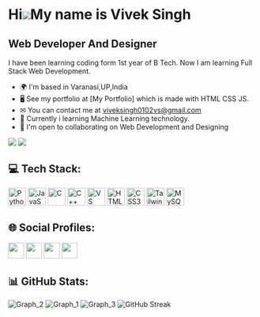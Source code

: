 <!-- [![](https://visitcount.itsvg.in/api?id=amanchandra100&label=Profile%20Views&color=12&icon=6&pretty=true)](https://visitcount.itsvg.in) -->

Hi![](https://user-images.githubusercontent.com/18350557/176309783-0785949b-9127-417c-8b55-ab5a4333674e.gif)My name is Vivek Singh
=====================================================================================================================================

Web Developer And Designer
--------------------------

I have been learning coding form 1st year of B Tech. Now I am learning Full Stack Web Development.

* 🌍  I'm based in Varanasi,UP,India
* 🖥  See my portfolio at [My Portfolio] which is made with HTML CSS JS.
* ✉  You can contact me at [viveksingh0102vs@gmail.com](mailto:viveksingh0102vs@gmail.com)
* 🧠  Currently i learning Machine Learning technology.
* 🤝  I'm open to collaborating on Web Development and Designing

<a href="https://github.com/rajputvivek01" target="_blank" rel="noreferrer"><img
src="https://img.shields.io/github/followers/rajputvivek01?logo=github&style=for-the-badge&color=0891b2&labelColor=1c1917" /></a>
<a href="https://x.com/rajput_vivek_01" target="_blank" rel="noreferrer"><img
src="https://img.shields.io/twitter/follow/abhinavpatel072?logo=twitter&style=for-the-badge&color=0891b2&labelColor=1c1917"
/></a>

## 💻 Tech Stack:

<p align="left">
<a href="https://www.python.org/" target="_blank" rel="noreferrer"><img src="https://raw.githubusercontent.com/danielcranney/readme-generator/main/public/icons/skills/python-colored.svg" width="36" height="36" alt="Python" /></a>
<a href="https://developer.mozilla.org/en-US/docs/Web/JavaScript" target="_blank" rel="noreferrer"><img src="https://raw.githubusercontent.com/danielcranney/readme-generator/main/public/icons/skills/javascript-colored.svg" width="36" height="36" alt="JavaScript" /></a>
<a href="https://docs.microsoft.com/en-us/cpp/?view=msvc-170" target="_blank" rel="noreferrer"><img src="https://raw.githubusercontent.com/danielcranney/readme-generator/main/public/icons/skills/c-colored.svg" width="36" height="36" alt="C" /></a>
<a href="https://docs.microsoft.com/en-us/cpp/?view=msvc-170" target="_blank" rel="noreferrer"><img src="https://raw.githubusercontent.com/danielcranney/readme-generator/main/public/icons/skills/cplusplus-colored.svg" width="36" height="36" alt="C++" /></a>
<a href="https://code.visualstudio.com/" target="_blank" rel="noreferrer"><img src="https://raw.githubusercontent.com/danielcranney/readme-generator/main/public/icons/skills/visualstudiocode.svg" width="36" height="36" alt="VS Code" /></a>
<a href="https://developer.mozilla.org/en-US/docs/Glossary/HTML5" target="_blank" rel="noreferrer"><img src="https://raw.githubusercontent.com/danielcranney/readme-generator/main/public/icons/skills/html5-colored.svg" width="36" height="36" alt="HTML5" /></a>
<a href="https://www.w3.org/TR/CSS/#css" target="_blank" rel="noreferrer"><img src="https://raw.githubusercontent.com/danielcranney/readme-generator/main/public/icons/skills/css3-colored.svg" width="36" height="36" alt="CSS3" /></a>
<a href="https://tailwindcss.com/" target="_blank" rel="noreferrer"><img src="https://raw.githubusercontent.com/danielcranney/readme-generator/main/public/icons/skills/tailwindcss-colored.svg" width="36" height="36" alt="TailwindCSS" /></a>
<a href="https://www.mysql.com/" target="_blank" rel="noreferrer"><img src="https://raw.githubusercontent.com/danielcranney/readme-generator/main/public/icons/skills/mysql-colored.svg" width="36" height="36" alt="MySQL" /></a>
</p>


## 🌐 Social Profiles:

<p align="left">
  <a href="https://www.linkedin.com/in/viveksingh0102vs/" target="_blank" rel="noreferrer"><img src="https://raw.githubusercontent.com/danielcranney/readme-generator/main/public/icons/socials/linkedin.svg" width="32" height="32" /></a>
  <a href="https://github.com/rajputvivek01" target="_blank" rel="noreferrer"><img src="https://raw.githubusercontent.com/danielcranney/readme-generator/main/public/icons/socials/github.svg" width="32" height="32" /></a>
  <a href="https://x.com/rajput_vivek_01" target="_blank" rel="noreferrer"><img src="https://raw.githubusercontent.com/danielcranney/readme-generator/main/public/icons/socials/twitter.svg" width="32" height="32" /></a>
  <a href="http://www.instagram.com/_rajput_vivek_01" target="_blank" rel="noreferrer"><img src="https://raw.githubusercontent.com/danielcranney/readme-generator/main/public/icons/socials/instagram.svg" width="32" height="32" /></a>
  </p>

## 📊 GitHub Stats:

![Graph_2](https://github-profile-summary-cards.vercel.app/api/cards/stats?username=abhinavpatel072&theme=github_dark)
![Graph_1](https://github-profile-summary-cards.vercel.app/api/cards/repos-per-language?username=abhinavpatel072&theme=github_dark)
![Graph_3](https://github-profile-summary-cards.vercel.app/api/cards/profile-details?username=abhinavpatel072&theme=github_dark)
![GitHub Streak](https://github-readme-streak-stats.herokuapp.com/?user=abhinavpatel072&theme=github-dark&hide_border=false&border=30363D&stroke=30363D)
